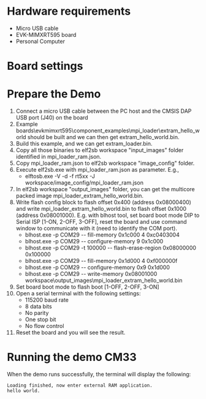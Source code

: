 Hardware requirements
=====================
- Micro USB cable
- EVK-MIMXRT595 board
- Personal Computer

Board settings
============


Prepare the Demo
===============
1. Connect a micro USB cable between the PC host and the CMSIS DAP USB port (J40) on the board
2. Example boards\evkmimxrt595\component_examples\mpi_loader\extram_hello_world should be built and we can then
   get extram_hello_world.bin.
3. Build this example, and we can get extram_loader.bin.
4. Copy all those binaries to elf2sb workspace "input_images" folder identified in mpi_loader_ram.json.
5. Copy mpi_loader_ram.json to elf2sb workspace "image_config" folder.
6. Execute elf2sb.exe with mpi_loader_ram.json as parameter. E.g.,
   - elftosb.exe -V -d -f rt5xx -J workspace/image_config/mpi_loader_ram.json
7. In elf2sb workspace "output_images" folder, you can get the multicore packed image mpi_loader_extram_hello_world.bin.
8. Write flash config block to flash offset 0x400 (address 0x08000400) and write mpi_loader_extram_hello_world.bin to
   flash offset 0x1000 (address 0x08001000). E.g. with blhost tool, set board boot mode DIP to Serial ISP
   [1-ON, 2-OFF, 3-OFF], reset the board and use command window to communicate with it (need to identify the COM port).
   - blhost.exe -p COM29 -- fill-memory 0x1c000 4 0xc0403004
   - blhost.exe -p COM29 -- configure-memory 9 0x1c000
   - blhost.exe -p COM29 -t 100000 -- flash-erase-region 0x08000000 0x100000
   - blhost.exe -p COM29 -- fill-memory 0x1d000 4 0xf000000f
   - blhost.exe -p COM29 -- configure-memory 0x9 0x1d000
   - blhost.exe -p COM29 -- write-memory 0x08001000 workspace\output_images\mpi_loader_extram_hello_world.bin
9. Set board boot mode to flash boot [1-OFF, 2-OFF, 3-ON]
10. Open a serial terminal with the following settings:
    - 115200 baud rate
    - 8 data bits
    - No parity
    - One stop bit
    - No flow control
11. Reset the board and you will see the result.

Running the demo CM33
===============
When the demo runs successfully, the terminal will display the following:

~~~~~~~~~~~~~~~~~~~~~~~~~~~~~~~~~
Loading finished, now enter external RAM application.
hello world.
~~~~~~~~~~~~~~~~~~~~~~~~~~~~~~~~~

